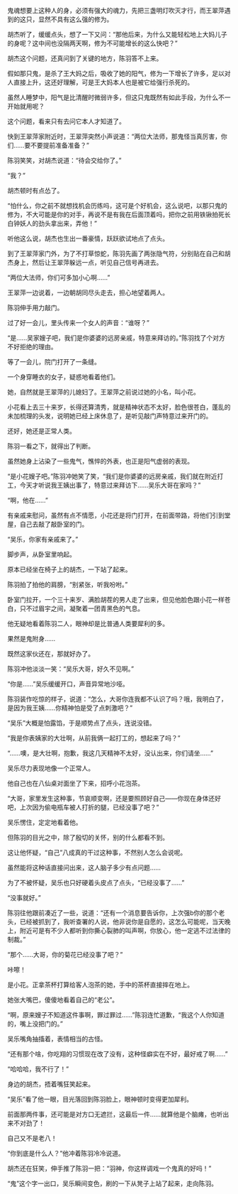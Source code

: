 鬼魂想要上这种人的身，必须有强大的魂力，先把三盏明灯吹灭才行，而王翠萍遇到的这只，显然不具有这么强的修为。

胡杰听了，缓缓点头，想了一下又问：“那他后来，为什么又能轻松地上大妈儿子的身呢？这中间也没隔两天啊，修为不可能增长的这么快吧？”

胡杰这个问题，还真问到了关键的地方，陈羽答不上来。

假如那只鬼，是杀了王大妈之后，吸收了她的阳气，修为一下增长了许多，足以对人直接上升，这还好理解，可是王大妈本人也是被它给强行杀死的。

虽然人睡梦中，阳气是比清醒时微弱许多，但这只鬼既然有如此手段，为什么不一开始就用呢？

这个问题，看来只有去问它本人才知道了。

快到王翠萍家附近时，王翠萍突然小声说道：“两位大法师，那鬼怪当真厉害，你们……要不要提前准备准备？”

陈羽笑笑，对胡杰说道：“待会交给你了。”

“我？”

胡杰顿时有点怂了。

“怕什么，你之前不就想找机会历练吗，这可是个好机会，这么说吧，以那只鬼的修为，不大可能是你的对手，再说不是有我在后面顶着吗，把你之前用铁锹拍死长白钟妖人的劲头拿出来，弄他！”

听他这么说，胡杰也生出一番豪情，跃跃欲试地点了点头。

到了王翠萍家门外，为了不打草惊蛇，陈羽先画了两张隐气符，分别贴在自己和胡杰身上，然后让王翠萍躲远一点，听见自己信号再进去。

“两位大法师，你们可多加小心啊……”

王翠萍一边说着，一边朝胡同尽头走去，担心地望着两人。

陈羽伸手用力敲门。

过了好一会儿，里头传来一个女人的声音：“谁呀？”

“是……吴家嫂子吧，我们是你婆婆的远房亲戚，特意来拜访的。”陈羽找了个对方不好拒绝的理由。

等了一会儿，院门打开了一条缝。

一个身穿睡衣的女子，疑惑地看着他们。

她，自然就是王翠萍的儿媳妇了。王翠萍之前说过她的小名，叫小花。

小花看上去三十来岁，长得还算清秀，就是精神状态不太好，脸色很苍白，蓬乱的未加梳理的头发，说明她已经上床休息了，是听见敲门声特意过来开门的。

还好，她还是正常人类。

陈羽一看之下，就得出了判断。

虽然她身上沾染了一些鬼气，憔悴的外表，也正是阳气虚弱的表现。

“是小花嫂子吧。”陈羽冲她笑了笑，“我们是你婆婆的远房亲戚，我们就在附近打工，今天才听说我王姨出事了，特意过来拜访下……吴乐大哥在家吗？”

“啊，他在……”

有亲戚来慰问，虽然有点不情愿，小花还是将门打开，在前面带路，将他们引到堂屋，自己去敲了敲卧室的门。

“吴乐，你家有亲戚来了。”

脚步声，从卧室里响起。

原本已经坐在椅子上的胡杰，一下站了起来。

陈羽拍了拍他的肩膀，“别紧张，听我吩咐。”

卧室门拉开，一个三十来岁、满脸胡茬的男人走了出来，但见他脸色跟小花一样苍白，只不过眉宇之间，凝聚着一团青黑色的气息。

他无疑地看着陈羽二人，眼神却是比普通人类要犀利的多。

果然是鬼附身……

既然这家伙还在，那就好办了。

陈羽冲他淡淡一笑：“吴乐大哥，好久不见啊。”

“你是……”吴乐缓缓开口，声音异常地沙哑。

陈羽装作吃惊的样子，说道：“怎么，大哥你连我都不认识了吗？哦，我明白了，是因为我王姨……你精神怕是受了点刺激吧？”

“吴乐”大概是怕露馅，于是顺势点了点头，连说没错。

“我是你表姨家的大壮啊，从前我俩一起打工的，想起来了吗？”

“……噢，是大壮啊，抱歉，我这几天精神不太好，没认出来，你们请坐……”

吴乐尽力表现地像一个正常人。

他自己也在八仙桌对面坐了下来，招呼小花泡茶。

“大哥，家里发生这种事，节哀顺变啊，还是要照顾好自己——你现在身体还好吧，上次因为偷电瓶车被人打折的腿，已经没事了吧？”

吴乐愣住，定定地看着他。

但陈羽的目光之中，除了殷切的关怀，别的什么都看不到。

这让他怀疑，“自己”八成真的干过这种事，不然别人怎么会说呢。

虽然能将这种话直接问出来，这人脑子多少有点问题……

为了不被怀疑，吴乐也只好硬着头皮点了点头，“已经没事了……”

“没事就好。”

陈羽往他跟前凑近了一些，说道：“还有一个消息要告诉你，上次强b你的那个老头，已经被抓到了，我听查署的人说，他非说你是自愿的，这怎么可能呢，当天晚上，附近可是有不少人都听到你撕心裂肺的叫声啊，你放心，他一定逃不过法律的制裁。”

“那个……大哥，你的菊花已经没事了吧？”

咔嚓！

是小花。正拿茶杯打算给客人泡茶的她，手中的茶杯直接摔在地上。

她张大嘴巴，傻傻地看着自己的“老公”。

“啊，原来嫂子不知道这件事啊，罪过罪过……”陈羽连忙道歉，“我这个人你知道的，嘴上没把门的。”

吴乐嘴角抽搐着，表情相当的古怪。

“还有那个啥，你吃翔的习惯现在改了没有，这种怪癖实在不好，最好戒了啊……”

“哈哈哈，我不行了！”

身边的胡杰，捂着嘴狂笑起来。

“吴乐”看了他一眼，目光落回到陈羽脸上，眼神顿时变得更加犀利。

前面那两件事，还可能是对方口无遮拦，这最后一件……就算他是个脑瘫，也听出来不对劲了！

自己又不是老八！

“你到底是什么人？”他冲着陈羽冷冷说道。

胡杰还在狂笑，伸手推了陈羽一把：“羽神，你这样调戏一个鬼真的好吗！”

“鬼”这个字一出口，吴乐瞬间变色，刷的一下从凳子上站了起来，走向陈羽。
